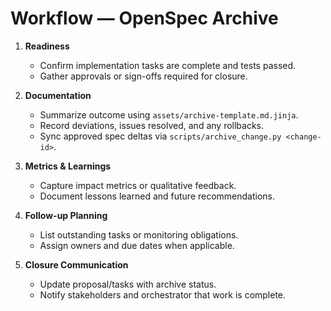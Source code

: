 # Workflow — OpenSpec Archive

1. **Readiness**
   - Confirm implementation tasks are complete and tests passed.
   - Gather approvals or sign-offs required for closure.

2. **Documentation**
   - Summarize outcome using `assets/archive-template.md.jinja`.
   - Record deviations, issues resolved, and any rollbacks.
   - Sync approved spec deltas via `scripts/archive_change.py <change-id>`.

3. **Metrics & Learnings**
   - Capture impact metrics or qualitative feedback.
   - Document lessons learned and future recommendations.

4. **Follow-up Planning**
   - List outstanding tasks or monitoring obligations.
   - Assign owners and due dates when applicable.

5. **Closure Communication**
   - Update proposal/tasks with archive status.
   - Notify stakeholders and orchestrator that work is complete.
